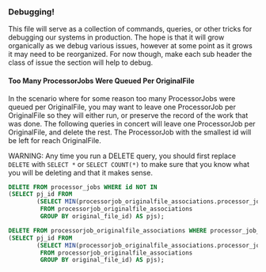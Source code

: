 ### Debugging!

This file will serve as a collection of commands, queries, or other tricks for debugging our systems in production.
The hope is that it will grow organically as we debug various issues, however at some point as it grows it may need to be reorganized.
For now though, make each sub header the class of issue the section will help to debug.

#### Too Many ProcessorJobs Were Queued Per OriginalFile

In the scenario where for some reason too many ProcessorJobs were queued per OriginalFile, you may want to leave one ProcessorJob per OriginalFile so they will either run, or preserve the record of the work that was done.
The following queries in concert will leave one ProcessorJob per OriginalFile, and delete the rest.
The ProcessorJob with the smallest id will be left for reach OriginalFile.

WARNING: Any time you run a DELETE query, you should first replace `DELETE` with `SELECT *` or `SELECT COUNT(*)` to make sure that you know what you will be deleting and that it makes sense.


```SQL
DELETE FROM processor_jobs WHERE id NOT IN
(SELECT pj_id FROM
        (SELECT MIN(processorjob_originalfile_associations.processor_job_id) pj_id, original_file_id
         FROM processorjob_originalfile_associations
         GROUP BY original_file_id) AS pjs);
```

```SQL
DELETE FROM processorjob_originalfile_associations WHERE processor_job_id NOT IN
(SELECT pj_id FROM
        (SELECT MIN(processorjob_originalfile_associations.processor_job_id) pj_id, original_file_id
         FROM processorjob_originalfile_associations
         GROUP BY original_file_id) AS pjs);
```
